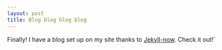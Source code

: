 ```yaml
---
layout: post
title: Blog blog blog blog
---
```


Finally! I have a blog set up on my site thanks to [Jekyll-now](https://github.com/barryclark/jekyll-now). Check it out!`